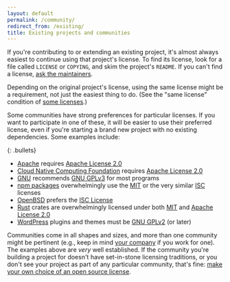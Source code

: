 ```yaml
---
layout: default
permalink: /community/
redirect_from: /existing/
title: Existing projects and communities
---
```


If you're contributing to or extending an existing project, it's almost always easiest to continue using that project's license. To find its license, look for a file called `LICENSE` or `COPYING`, and skim the project's `README`. If you can't find a license, [ask the maintainers](/no-permission/#for-users).

Depending on the original project's license, using the same license might be a requirement, not just the easiest thing to do. (See the "same license" condition of [some licenses](/licenses/).)

Some communities have strong preferences for particular licenses. If you want to participate in one of these, it will be easier to use their preferred license, even if you're starting a brand new project with no existing dependencies. Some examples include:

{: .bullets}

* [Apache](https://www.apache.org/licenses/) requires [Apache License 2.0](/licenses/apache-2.0/)
* [Cloud Native Computing Foundation](https://github.com/cncf/foundation/blob/main/charter.md#11-ip-policy) requires [Apache License 2.0](/licenses/apache-2.0/)
* [GNU](https://www.gnu.org/licenses/license-recommendations.html) recommends [GNU GPLv3](/licenses/gpl-3.0/) for most programs
* [npm packages](https://libraries.io/search?platforms=npm) overwhelmingly use the [MIT](/licenses/mit/) or the very similar [ISC](/licenses/isc) licenses
* [OpenBSD](https://www.openbsd.org/policy.html) prefers the [ISC License](/licenses/isc/)
* [Rust](https://rust-lang.github.io/api-guidelines/necessities.html#crate-and-its-dependencies-have-a-permissive-license-c-permissive) crates are overwhelmingly licensed under both [MIT](/licenses/mit/) and [Apache License 2.0](/licenses/apache-2.0/)
* [WordPress](https://wordpress.org/about/license/) plugins and themes must be [GNU GPLv2](/licenses/gpl-2.0/) (or later)

Communities come in all shapes and sizes, and more than one community might be pertinent (e.g., keep in mind [your company](https://opensource.guide/legal/#what-does-my-companys-legal-team-need-to-know) if you work for one). The examples above are *very* well established. If the community you're building a project for doesn't have set-in-stone licensing traditions, or you don't see your project as part of any particular community, that's fine: [make your own choice of an open source license](/).
